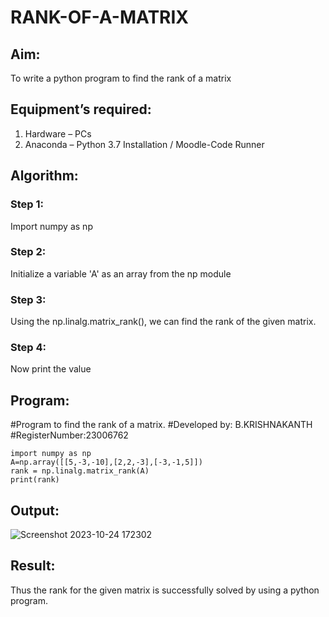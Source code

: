 # RANK-OF-A-MATRIX
## Aim:
To write a python program to find the rank of a matrix
## Equipment’s required:
1. 	Hardware – PCs
2. 	Anaconda – Python 3.7 Installation / Moodle-Code Runner
## Algorithm:
### Step 1: 
Import numpy as np 
### Step 2:
Initialize a variable 'A' as an array from the np module 
### Step 3:
Using the np.linalg.matrix_rank(), we can find the rank of the given matrix.
### Step 4:
Now print the value 
## Program:
#Program to find the rank of a matrix.
#Developed by: B.KRISHNAKANTH
#RegisterNumber:23006762
```
import numpy as np
A=np.array([[5,-3,-10],[2,2,-3],[-3,-1,5]])
rank = np.linalg.matrix_rank(A)
print(rank)
```
## Output:
![Screenshot 2023-10-24 172302](https://github.com/Krishnakanth23006762/RANK-OF-A-MATRIX/assets/138849446/bb235394-ec30-47ac-99bd-b5359bec3826)

## Result:
Thus the rank for the given matrix is successfully solved by  using a python program.

